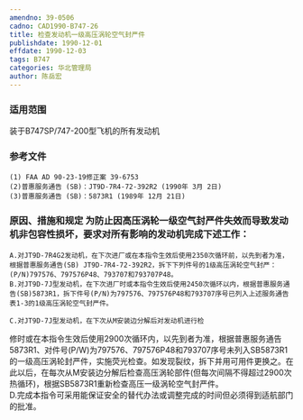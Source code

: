 ```yaml
---
amendno: 39-0506  
cadno: CAD1990-B747-26  
title: 检查发动机一级高压涡轮空气封严件  
publishdate: 1990-12-01  
effdate: 1990-12-03  
tags: B747  
categories: 华北管理局  
author: 陈岳宏  
---
```

  
### 适用范围  
装于B747SP/747-200型飞机的所有发动机  
  
<!--more-->  
### 参考文件  
    (1) FAA AD 90-23-19修正案 39-6753  
    (2)普惠服务通告 (SB)：JT9D-7R4-72-392R2 (1990年 3月 2日)  
    (3)普惠服务通告 (SB)：5873R1 (1989年 12月 21日)  
  
### 原因、措施和规定     为防止因高压涡轮一级空气封严件失效而导致发动机非包容性损坏，要求对所有影响的发动机完成下述工作：  
    A.对JT9D-7R4G2发动机，在下次进厂或在本指令生效后使用2350次循环前，以先到者为准，根据普惠服务通告(SB) JT9D-7R4-72-392R2，拆下下列件号的1级高压涡轮空气封严：(P/N)797576、797576P48、793707和793707P48。  
    B.对JT9D-7J型发动机，在下次进厂时或本指令生效后使用2450次循环以内，根据普惠服务通告(SB)5873R1，拆下件号(P/N)为797576、797576P48和793707序号已列入上述服务通告表1-3的1级高压涡轮空气封严件。  
  
    C.对JT9D-7J型发动机，在下次从M安装边分解后对发动机进行检  
  
修时或在本指令生效后使用2900次循环内，以先到者为准，根据普惠服务通告5873R1、对件号(P/W)为797576、797576P48和793707序号未列入SB5873R1的一级高压涡轮封严件，实施荧光检查。如发现裂纹，拆下并用可用件更换之。在此以后，在每次从M安装边分解后检查高压涡轮部件(但每次间隔不得超过2900次热循环)，根据SB5873R1重新检查高压一级涡轮空气封严件。  
    D.完成本指令可采用能保证安全的替代办法或调整完成的时间但必须得到适航部门的批准。  
